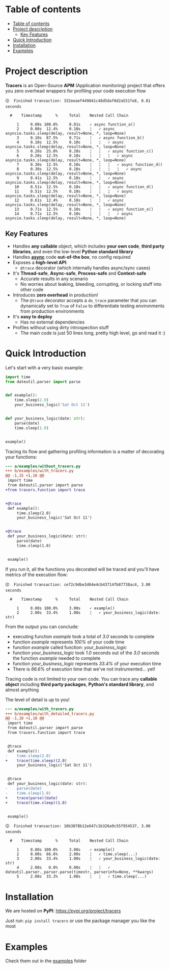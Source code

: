 # Table of contents

- [Table of contents](#table-of-contents)
- [Project description](#project-description)
  * [Key Features](#key-features)
- [Quick Introduction](#quick-introduction)
- [Installation](#installation)
- [Examples](#examples)

# Project description

**Tracers** is an Open-Source **APM** (Application monitoring) project
that offers you zero overhead wrappers for profiling your code execution flow

```
🛈  Finished transaction: 332eeaef449841c48d5daf0d2a551fe8, 0.81 seconds

  #    Timestamp      %     Total    Nested Call Chain

     1     0.00s 100.0%     0.81s    ✓ async function_a()
     2     0.00s  12.4%     0.10s    ¦   ✓ async asyncio.tasks.sleep(delay, result=None, *, loop=None)
     3     0.10s  87.5%     0.71s    ¦   ✓ async function_b()
     4     0.10s  12.5%     0.10s    ¦   ¦   ✓ async asyncio.tasks.sleep(delay, result=None, *, loop=None)
     5     0.20s  25.0%     0.20s    ¦   ¦   ✓ async function_c()
     6     0.20s  12.5%     0.10s    ¦   ¦   ¦   ✓ async asyncio.tasks.sleep(delay, result=None, *, loop=None)
     7     0.30s  12.5%     0.10s    ¦   ¦   ¦   ✓ async function_d()
     8     0.30s  12.5%     0.10s    ¦   ¦   ¦   ¦   ✓ async asyncio.tasks.sleep(delay, result=None, *, loop=None)
     9     0.41s  12.5%     0.10s    ¦   ¦   ✓ async asyncio.tasks.sleep(delay, result=None, *, loop=None)
    10     0.51s  12.5%     0.10s    ¦   ¦   ✓ async function_d()
    11     0.51s  12.5%     0.10s    ¦   ¦   ¦   ✓ async asyncio.tasks.sleep(delay, result=None, *, loop=None)
    12     0.61s  12.4%     0.10s    ¦   ¦   ✓ async asyncio.tasks.sleep(delay, result=None, *, loop=None)
    13     0.71s  12.5%     0.10s    ¦   ¦   ✓ async function_e()
    14     0.71s  12.5%     0.10s    ¦   ¦   ¦   ✓ async asyncio.tasks.sleep(delay, result=None, *, loop=None)
```

## Key Features

- Handles **any callable** object, which includes **your own code**,
  **third party libraries**, and even the low-level **Python standard library**
- Handles [**async**](https://docs.python.org/3/library/asyncio.html) code
  **out-of-the box**, no config required
- Exposes a **high-level API**:
  - `@trace` decorator (which internally handles async/sync cases)
- It's **Thread-safe**, **Async-safe**, **Process-safe** and **Context-safe**
  - Accurate results in any scenario
  - No worries about leaking, bleeding, corrupting, or locking stuff into other
    code
- Introduces **zero overhead** in production!
  - The `@trace` decorator accepts a `do_trace` parameter
    that you can dynamically set to `True` of `False` to differentiate
    testing environments from production environments
- It's **easy to deploy**
  - Has no external dependencies
- Profiles without using dirty introspection stuff
  - The main code is just 50 lines long, pretty high level, go and read it :)

# Quick Introduction

Let's start with a very basic example:

```py
import time
from dateutil.parser import parse


def example():
    time.sleep(2.0)
    your_business_logic('Sat Oct 11')


def your_business_logic(date: str):
    parse(date)
    time.sleep(1.0)


example()
```

Tracing its flow and gathering profiling information is a matter of
decorating your functions:

```diff
--- a/examples/without_tracers.py
+++ b/examples/with_tracers.py
@@ -1,15 +1,18 @@
 import time
 from dateutil.parser import parse
+from tracers.function import trace


+@trace
 def example():
     time.sleep(2.0)
     your_business_logic('Sat Oct 11')


+@trace
 def your_business_logic(date: str):
     parse(date)
     time.sleep(1.0)


 example()
```

If you run it, all the functions you decorated will be traced
and you'll have metrics of the execution flow:

```
🛈  Finished transaction: ce72c9dbe3d64e4cb43714fb87738ac4, 3.00 seconds

  #    Timestamp      %     Total    Nested Call Chain

     1     0.00s 100.0%     3.00s    ✓ example()
     2     2.00s  33.4%     1.00s    ¦   ✓ your_business_logic(date: str)
```

From the output you can conclude:
- executing function *example* took a total of *3.0* seconds to complete
- function *example* represents *100%* of your code time
- function *example* called function: *your_business_logic*
- function *your_business_logic* took *1.0* seconds out of the *3.0* seconds
  the function *example* needed to complete
- function *your_business_logic* represents *33.4%* of your execution time
- There is *66.6%* of execution time
  that we've not instrumented... yet!

Tracing code is not limited to your own code.
You can trace any **callable object** including **third party packages**,
**Python's standard library**, and almost anything

The level of detail is up to you!


```diff
--- a/examples/with_tracers.py
+++ b/examples/with_detailed_tracers.py
@@ -1,18 +1,18 @@
 import time
 from dateutil.parser import parse
 from tracers.function import trace


 @trace
 def example():
-    time.sleep(2.0)
+    trace(time.sleep)(2.0)
     your_business_logic('Sat Oct 11')


 @trace
 def your_business_logic(date: str):
-    parse(date)
-    time.sleep(1.0)
+    trace(parse)(date)
+    trace(time.sleep)(1.0)


 example()
```

```
🛈  Finished transaction: 10b3878b12e647c1b326a9c55f954537, 3.00 seconds

  #    Timestamp      %     Total    Nested Call Chain

     1     0.00s 100.0%     3.00s    ✓ example()
     2     0.00s  66.6%     2.00s    ¦   ✓ time.sleep(...)
     3     2.00s  33.4%     1.00s    ¦   ✓ your_business_logic(date: str)
     4     2.00s   0.0%     0.00s    ¦   ¦   ✓ dateutil.parser._parser.parse(timestr, parserinfo=None, **kwargs)
     5     2.00s  33.3%     1.00s    ¦   ¦   ✓ time.sleep(...)
```

# Installation

We are hosted on **PyPI**: https://pypi.org/project/tracers

Just run: `pip install tracers`
or use the package manager you like the most

# Examples

Check them out in the
[examples](https://github.com/kamadorueda/tracers/tree/master/examples)
folder
